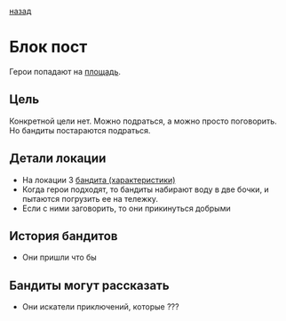 [назад](/README.md)
# Блок пост 
Герои попадают на [площадь](./description.md).

## Цель
Конкретной цели нет.
Можно подраться, а можно просто поговорить.
Но бандиты постараются подраться.

## Детали локации
* На локации 3 [бандита (характеристики)](./robber.md)
* Когда герои подходят, то бандиты набирают воду в две бочки, и пытаются погрузить ее на тележку.
* Если с ними заговорить, то они прикинуться добрыми

## История бандитов
* Они пришли что бы

## Бандиты могут рассказать
* Они искатели приключений, которые ???

